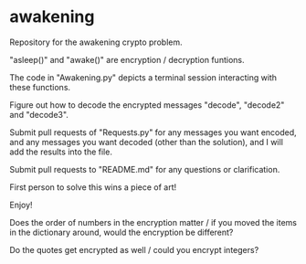 # awakening
Repository for the awakening crypto problem.

"asleep()" and "awake()" are encryption / decryption funtions.

The code in "Awakening.py" depicts a terminal session interacting with these functions.

Figure out how to decode the encrypted messages "decode", "decode2" and "decode3".

Submit pull requests of "Requests.py" for any messages you want encoded, and any messages you want decoded (other than the solution), and I will add the results into the file.

Submit pull requests to "README.md" for any questions or clarification.

First person to solve this wins a piece of art!

Enjoy!


Does the order of numbers in the encryption matter / if you moved the items in the dictionary around, would the encryption be different?

Do the quotes get encrypted as well / could you encrypt integers?
